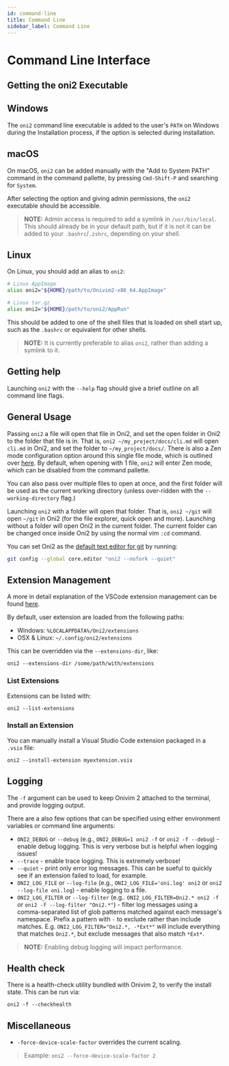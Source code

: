 ```yaml
---
id: command-line
title: Command Line
sidebar_label: Command Line
---
```


# Command Line Interface

## Getting the oni2 Executable

## Windows 

The `oni2` command line executable is added to the user's `PATH` on Windows
during the Installation process, if the option is selected during installation.

## macOS

On macOS, `oni2` can be added manually with the "Add to System PATH" command in the
command pallette, by pressing `Cmd-Shift-P` and searching for `System`.

After selecting the option and giving admin permissions, the `oni2` executable
should be accessible.

> __NOTE:__ Admin access is required to add a symlink in `/usr/bin/local`. This
> should already be in your default path, but if it is not it can be added to
> your `.bashrc`/`.zshrc`, depending on your shell.

## Linux

On Linux, you should add an alias to `oni2`:

```sh
# Linux AppImage
alias oni2="${HOME}/path/to/Onivim2-x86_64.AppImage"

# Linux tar.gz
alias oni2="${HOME}/path/to/oni2/AppRun"
```

This should be added to one of the shell files that is loaded on shell start up, such as
the `.bashrc` or equivalent for other shells.

> __NOTE:__ It is currently preferable to alias `oni2`, rather than adding a symlink to it.

## Getting help

Launching `oni2` with the `--help` flag should give a brief outline on all command line
flags.

## General Usage

Passing `oni2` a file will open that file in Oni2, and set the open folder in Oni2 to the folder
that file is in. That is, `oni2 ~/my_project/docs/cli.md` will open `cli.md` in Oni2, and set the folder
to `~/my_project/docs/`. There is also a Zen mode configuration option around this single file mode, which
is outlined over [here](./../configuration/settings.md). By default, when opening with 1 file, `oni2` will
enter Zen mode, which can be disabled from the command pallette.

You can also pass over multiple files to open at once, and the first folder will be used as the current
working directory (unless over-ridden with the `--working-directory` flag.)

Launching `oni2` with a folder will open that folder. That is, `oni2 ~/git` will open `~/git` in Oni2
(for the file explorer, quick open and more). Launching without a folder will open Oni2 in the current
folder. The current folder can be changed once inside Oni2 by using the normal vim `:cd` command.

You can set Oni2 as the [default text editor for git](https://www.git-scm.com/book/en/v2/Customizing-Git-Git-Configuration#_code_core_editor_code) by running: 

```bash
git config --global core.editor "oni2 --nofork --quiet"
```

## Extension Management

A more in detail explanation of the VSCode extension management can be found
[here](./../configuration/extensions.md).

By default, user extension are loaded from the following paths:

- Windows: `%LOCALAPPDATA%/Oni2/extensions`
- OSX & Linux: `~/.config/oni2/extensions`

This can be overridden via the `--extensions-dir`, like:

```
oni2 --extensions-dir /some/path/with/extensions
```

### List Extensions

Extensions can be listed with:
```
oni2 --list-extensions
```

### Install an Extension

You can manually install a Visual Studio Code extension packaged in a `.vsix` file:

```
oni2 --install-extension myextension.vsix
```

## Logging

The `-f` argument can be used to keep Onivim 2 attached to the terminal,
and provide logging output.

There are a also few options that can be specified using either environment variables or command line arguments:
- `ONI2_DEBUG` or `--debug` (e.g., `ONI2_DEBUG=1 oni2 -f` or `oni2 -f --debug`) - enable debug logging. This is very verbose but is helpful when logging issues!
- `--trace` - enable trace logging. This is extremely verbose!
- `--quiet` - print only error log messages. This can be sueful to quickly see if an extension failed to load, for example.
- `ONI2_LOG_FILE` or `--log-file` (e.g., `ONI2_LOG_FILE='oni.log' oni2` or `oni2 --log-file oni.log`) - enable logging to a file.
- `ONI2_LOG_FILTER` or `--log-filter` (e.g.. `ONI2_LOG_FILTER=Oni2.* oni2 -f` or `oni2 -f --log-filter "Oni2.*"`) - filter log messages using a comma-separated list of glob patterns matched against each message's namespace. Prefix a pattern with `-` to exclude rather than include matches. E.g. `ONI2_LOG_FILTER="Oni2.*, -*Ext*"` will include everything that matches `Oni2.*`, but exclude messages that also match `*Ext*`.

> __NOTE:__ Enabling debug logging will impact performance.

## Health check

There is a health-check utility bundled with Onivim 2, to verify the install
state. This can be run via:

```
oni2 -f --checkhealth
```

## Miscellaneous

- `-force-device-scale-factor` overrides the current scaling.

> Example: `oni2 --force-device-scale-factor 2`

